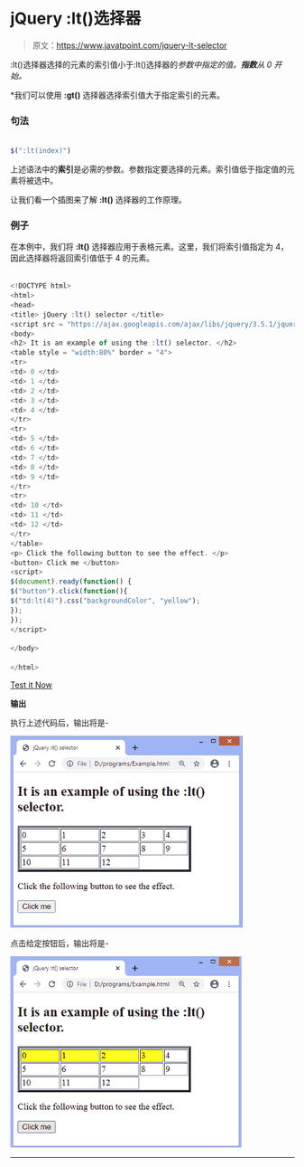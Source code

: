 # jQuery :lt()选择器

> 原文：<https://www.javatpoint.com/jquery-lt-selector>

:lt()选择器选择的元素的索引值小于:lt()选择器的*参数中指定的值。**指数**从 0 开始。*

 *我们可以使用 **:gt()** 选择器选择索引值大于指定索引的元素。

### 句法

```js

$(":lt(index)")

```

上述语法中的**索引**是必需的参数。参数指定要选择的元素。索引值低于指定值的元素将被选中。

让我们看一个插图来了解 **:lt()** 选择器的工作原理。

### 例子

在本例中，我们将 **:lt()** 选择器应用于表格元素。这里，我们将索引值指定为 4，因此选择器将返回索引值低于 4 的元素。

```js

<!DOCTYPE html>
<html>
<head>
<title> jQuery :lt() selector </title>
<script src = "https://ajax.googleapis.com/ajax/libs/jquery/3.5.1/jquery.min.js"></script></head>
<body>
<h2> It is an example of using the :lt() selector. </h2>
<table style = "width:80%" border = "4">
<tr>
<td> 0 </td>
<td> 1 </td>
<td> 2 </td>
<td> 3 </td>
<td> 4 </td>
</tr>
<tr>
<td> 5 </td>
<td> 6 </td>
<td> 7 </td>
<td> 8 </td>
<td> 9 </td>
</tr>
<tr>
<td> 10 </td>
<td> 11 </td>
<td> 12 </td>
</tr>
</table>
<p> Click the following button to see the effect. </p>
<button> Click me </button>
<script>
$(document).ready(function() {
$("button").click(function(){
$("td:lt(4)").css("backgroundColor", "yellow");
});
});
</script>

</body>

</html>

```

[Test it Now](https://www.javatpoint.com/oprweb/test.jsp?filename=jquery-lt-selector1)

**输出**

执行上述代码后，输出将是-

![jQuery :lt() selector](img/d2a576c6e606636bdaaf9926eb4138ec.png)

点击给定按钮后，输出将是-

![jQuery :lt() selector](img/b6df084fc60a59522b587f9a8097231c.png)

* * **